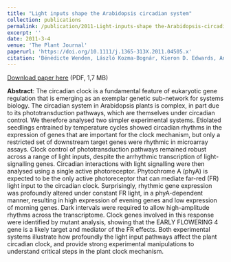 ```yaml
---
title: "Light inputs shape the Arabidopsis circadian system"
collection: publications
permalink: /publication/2011-Light-inputs-shape the-Arabidopsis-circadian-system
excerpt: ''
date: 2011-3-4
venue: 'The Plant Journal'
paperurl: 'https://doi.org/10.1111/j.1365-313X.2011.04505.x'
citation: 'Bénédicte Wenden, László Kozma-Bognár, Kieron D. Edwards, Anthony J.W. Hall, James C.W. Locke, Andrew J. Millar (2011), "Light inputs shape the Arabidopsis circadian system", <i>The Plant Journal</i>, Volume 66, Issue 3, Pages 480-491'
---
```


<i class="ai ai-open-access"></i> [Download paper here](http://enro.github.io/bwenden/files/Wenden.publication2.pdf) (PDF, 1,7 MB)

**Abstract**: The circadian clock is a fundamental feature of eukaryotic gene regulation that is emerging as an exemplar genetic sub-network for systems biology. The circadian system in Arabidopsis plants is complex, in part due to its phototransduction pathways, which are themselves under circadian control. We therefore analysed two simpler experimental systems. Etiolated seedlings entrained by temperature cycles showed circadian rhythms in the expression of genes that are important for the clock mechanism, but only a restricted set of downstream target genes were rhythmic in microarray assays. Clock control of phototransduction pathways remained robust across a range of light inputs, despite the arrhythmic transcription of light-signalling genes. Circadian interactions with light signalling were then analysed using a single active photoreceptor. Phytochrome A (phyA) is expected to be the only active photoreceptor that can mediate far-red (FR) light input to the circadian clock. Surprisingly, rhythmic gene expression was profoundly altered under constant FR light, in a phyA-dependent manner, resulting in high expression of evening genes and low expression of morning genes. Dark intervals were required to allow high-amplitude rhythms across the transcriptome. Clock genes involved in this response were identified by mutant analysis, showing that the EARLY FLOWERING 4 gene is a likely target and mediator of the FR effects. Both experimental systems illustrate how profoundly the light input pathways affect the plant circadian clock, and provide strong experimental manipulations to understand critical steps in the plant clock mechanism.

